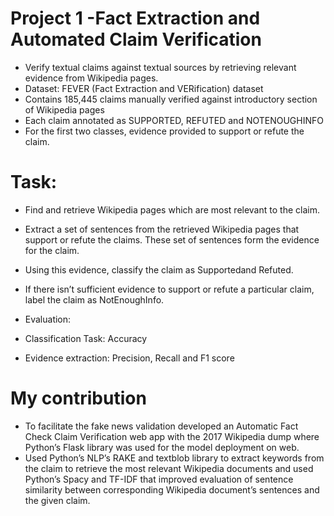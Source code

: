                                 
# Project 1 -Fact Extraction and Automated Claim Verification
* Verify textual claims against textual sources by retrieving relevant evidence from Wikipedia pages.
* Dataset: FEVER (Fact Extraction and VERification) dataset
* Contains 185,445 claims manually verified against introductory section of Wikipedia pages
* Each claim annotated as SUPPORTED, REFUTED and NOTENOUGHINFO
* For the first two classes, evidence provided to support or refute the claim.


# Task:
* Find and retrieve Wikipedia pages which are most relevant to the claim.
* Extract a set of sentences from the retrieved Wikipedia pages that support or refute the claims. These set of sentences form the evidence for the claim.
* Using this evidence, classify the claim as Supportedand Refuted.
* If there isn’t sufficient evidence to support or refute a particular claim, label the claim as NotEnoughInfo.

* Evaluation:
* Classification Task: Accuracy
* Evidence extraction: Precision, Recall and F1 score

# My contribution
* To facilitate the fake news validation developed an Automatic Fact Check Claim Verification web app with the 2017 Wikipedia dump where Python’s Flask library was used for the model deployment on web.
* Used Python’s NLP’s RAKE and textblob library to extract keywords from the claim to retrieve the most relevant Wikipedia documents and used Python’s Spacy and TF-IDF that improved evaluation of sentence similarity between corresponding Wikipedia document’s sentences and the given claim.


